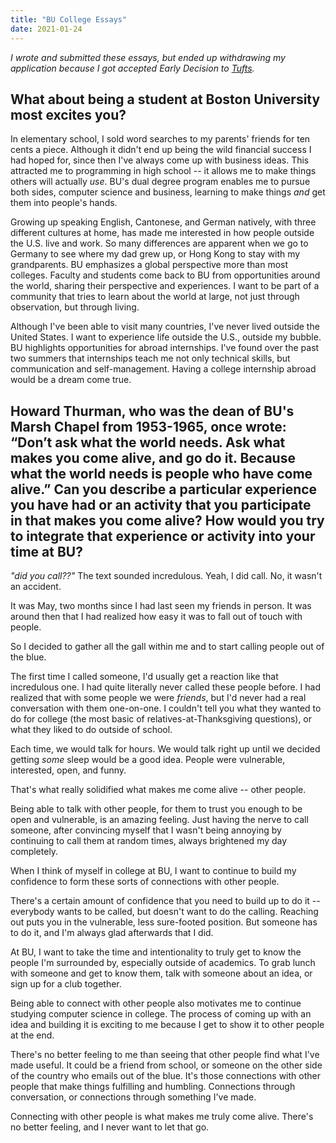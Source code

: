 ```yaml
---
title: "BU College Essays"
date: 2021-01-24
---
```

*I wrote and submitted these essays, but ended up withdrawing my application because I got accepted Early Decision to [Tufts](/posts/tufts-essays).*

## What about being a student at Boston University most excites you?
<!-- 250 words -->

In elementary school, I sold word searches to my parents' friends for ten cents a piece. Although it didn't end up being the wild financial success I had hoped for, since then I've always come up with business ideas. This attracted me to programming in high school -- it allows me to make things others will actually *use*. BU's dual degree program enables me to pursue both sides, computer science and business, learning to make things *and* get them into people's hands.

Growing up speaking English, Cantonese, and German natively, with three different cultures at home, has made me interested in how people outside the U.S. live and work. So many differences are apparent when we go to Germany to see where my dad grew up, or Hong Kong to stay with my grandparents. BU emphasizes a global perspective more than most colleges. Faculty and students come back to BU from opportunities around the world, sharing their perspective and experiences. I want to be part of a community that tries to learn about the world at large, not just through observation, but through living.

Although I've been able to visit many countries, I've never lived outside the United States. I want to experience life outside the U.S., outside my bubble. BU highlights opportunities for abroad internships. I've found over the past two summers that internships teach me not only technical skills, but communication and self-management. Having a college internship abroad would be a dream come true.


## Howard Thurman, who was the dean of BU's Marsh Chapel from 1953-1965, once wrote: “Don’t ask what the world needs. Ask what makes you come alive, and go do it. Because what the world needs is people who have come alive.” Can you describe a particular experience you have had or an activity that you participate in that makes you come alive? How would you try to integrate that experience or activity into your time at BU?
<!-- 600 words -->

_"did you call??"_ The text sounded incredulous. Yeah, I did call. No, it wasn't an accident.

It was May, two months since I had last seen my friends in person. It was around then that I had realized how easy it was to fall out of touch with people.

So I decided to gather all the gall within me and to start calling people out of the blue.

The first time I called someone, I'd usually get a reaction like that incredulous one. I had quite literally never called these people before. I had realized that with some people we were *friends*, but I'd never had a real conversation with them one-on-one. I couldn't tell you what they wanted to do for college (the most basic of relatives-at-Thanksgiving questions), or what they liked to do outside of school.

Each time, we would talk for hours. We would talk right up until we decided getting *some* sleep would be a good idea. People were vulnerable, interested, open, and funny.

That's what really solidified what makes me come alive -- other people.

Being able to talk with other people, for them to trust you enough to be open and vulnerable, is an amazing feeling. Just having the nerve to call someone, after convincing myself that I wasn't being annoying by continuing to call them at random times, always brightened my day completely.

When I think of myself in college at BU, I want to continue to build my confidence to form these sorts of connections with other people.

There's a certain amount of confidence that you need to build up to do it -- everybody wants to be called, but doesn't want to do the calling. Reaching out puts you in the vulnerable, less sure-footed position. But someone has to do it, and I'm always glad afterwards that I did.

At BU, I want to take the time and intentionality to truly get to know the people I'm surrounded by, especially outside of academics. To grab lunch with someone and get to know them, talk with someone about an idea, or sign up for a club together.

Being able to connect with other people also motivates me to continue studying computer science in college. The process of coming up with an idea and building it is exciting to me because I get to show it to other people at the end.

There's no better feeling to me than seeing that other people find what I've made useful. It could be a friend from school, or someone on the other side of the country who emails out of the blue. It's those connections with other people that make things fulfilling and humbling. Connections through conversation, or connections through something I've made.

Connecting with other people is what makes me truly come alive. There's no better feeling, and I never want to let that go.